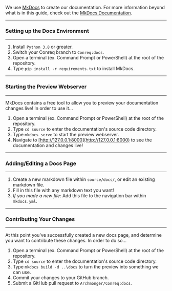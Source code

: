 We use [MkDocs](https://www.mkdocs.org/#overview) to create our documentation. For more information beyond what is in this guide, check out the [MkDocs Documentation](https://www.mkdocs.org/#getting-started).

---

### Setting up the Docs Environment

---

1. Install `Python 3.8` or greater.
2. Switch your Conreq branch to `Conreq:docs`.
3. Open a terminal (ex. Command Prompt or PowerShell) at the root of the repository.
4. Type `pip install -r requirements.txt` to install MkDocs.

---

### Starting the Preview Webserver

---

MkDocs contains a free tool to allow you to preview your documentation changes live! In order to use it...

1. Open a terminal (ex. Command Prompt or PowerShell) at the root of the repository.
2. Type `cd source` to enter the documentation's source code directory.
3. Type `mkdocs serve` to start the preview webserver.
4. Navigate to [http://127.0.0.1:8000](http://127.0.0.1:8000) to see the documentation and changes live!

---

### Adding/Editing a Docs Page

---

1. Create a new markdown file within `source/docs/`, or edit an existing markdown file.
2. Fill in this file with any markdown text you want!
3. _If you made a new file:_ Add this file to the navigation bar within `mkdocs.yml`.

---

### Contributing Your Changes

---

At this point you've successfully created a new docs page, and determine you want to contribute these changes. In order to do so...

1. Open a terminal (ex. Command Prompt or PowerShell) at the root of the repository.
2. Type `cd source` to enter the documentation's source code directory.
3. Type `mkdocs build -d ..\docs` to turn the preview into something we can use.
4. Commit your changes to your GitHub branch.
5. Submit a GitHub pull request to `Archmonger/Conreq:docs`.
